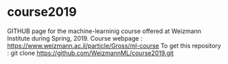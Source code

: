 # course2019
GITHUB page for the machine-learninig course offered at Weizmann Institute during Spring, 2019. 
Course webpage : https://www.weizmann.ac.il/particle/Gross/ml-course
To get this repository : git clone https://github.com/WeizmannML/course2019.git
